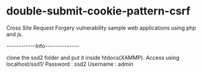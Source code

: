 # double-submit-cookie-pattern-csrf
Cross Site Request Forgery vulnerability sample web applications using php and js.

------------Info--------------

clone the ssd2 folder and put it inside htdocs(XAMMP). Access using localhost/ssd1/ Password : ssd2 Username : admin
